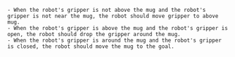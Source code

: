 
    - When the robot's gripper is not above the mug and the robot's gripper is not near the mug, the robot should move gripper to above mug.
    - When the robot's gripper is above the mug and the robot's gripper is open, the robot should drop the gripper around the mug.
    - When the robot's gripper is around the mug and the robot's gripper is closed, the robot should move the mug to the goal.